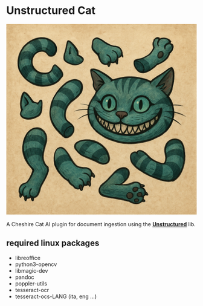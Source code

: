 # Unstructured Cat

![Unstructured Cat](https://raw.githubusercontent.com/asterbini/UnstructuredCat/refs/heads/main/unstructured_cat.png)

A Cheshire Cat AI plugin for document ingestion using the **[Unstructured](https://docs.unstructured.io)** lib.

## required linux packages
- libreoffice
- python3-opencv
- libmagic-dev
- pandoc
- poppler-utils
- tesseract-ocr
- tesseract-ocs-LANG (ita, eng ...)
